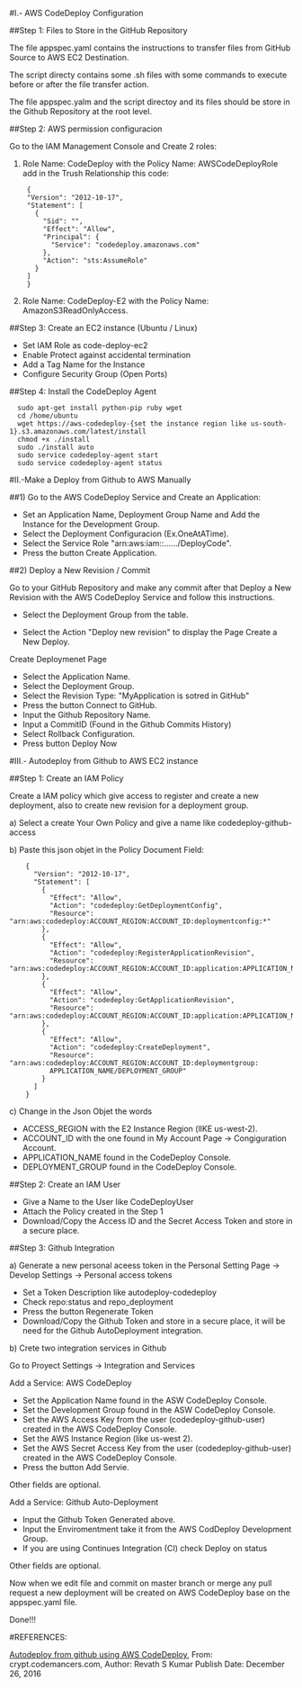 #I.- AWS CodeDeploy Configuration


##Step 1: Files to Store in the GitHub Repository

The file appspec.yaml contains the instructions to transfer files from GitHub Source to AWS EC2 Destination.

The script directy contains some .sh files with some commands to execute before or after the file transfer 
action.

The file appspec.yalm and the script directoy and its files should be store in the Github Repository at the 
root level.

##Step 2:  AWS permission configuracion

Go to the IAM Management Console and Create 2 roles:

1) Role Name: CodeDeploy with the Policy Name: AWSCodeDeployRole add in the Trush Relationship this code:

        {
        "Version": "2012-10-17",
        "Statement": [
          {
            "Sid": "",
            "Effect": "Allow",
            "Principal": {
              "Service": "codedeploy.amazonaws.com"
            },
            "Action": "sts:AssumeRole"
          }
        ]
        }


2) Role Name: CodeDeploy-E2 with the Policy Name: AmazonS3ReadOnlyAccess.

##Step 3: Create an EC2 instance (Ubuntu / Linux)  
        
- Set IAM Role as code-deploy-ec2
- Enable Protect against accidental termination
- Add a Tag Name for the Instance
- Configure Security Group (Open Ports)
    
##Step 4: Install the CodeDeploy Agent

      sudo apt-get install python-pip ruby wget
      cd /home/ubuntu
      wget https://aws-codedeploy-{set the instance region like us-south-1}.s3.amazonaws.com/latest/install
      chmod +x ./install
      sudo ./install auto
      sudo service codedeploy-agent start
      sudo service codedeploy-agent status
 
 
#II.-Make a Deploy from Github to AWS Manually 


##1) Go to the AWS CodeDeploy Service and Create an Application:
  
- Set an Application Name, Deployment Group Name and Add the Instance for the Development Group.
- Select the Deployment Configuracion (Ex.OneAtATime).
- Select the Service Role "arn:aws:iam::....../DeployCode".
- Press the button Create Application.
   
##2) Deploy a New Revision / Commit
  
Go to your GitHub Repository and make any commit after that Deploy a New Revision with the AWS CodeDeploy Service and follow this instructions.
    
- Select the Deployment Group from the table.

- Select the Action "Deploy new revision" to display the Page Create a New Deploy.

Create Deploymenet Page
- Select the Application Name.
- Select the Deployment Group.
- Select the Revision Type: "MyApplication is sotred in GitHub"
- Press the button Connect to GitHub.
- Input the Github Repository Name.
- Input a CommitID (Found in the Github Commits History)
- Select Rollback Configuration.
- Press button Deploy Now
    
    
#III.- Autodeploy from Github to AWS EC2 instance

##Step 1: Create an IAM Policy
   
Create a IAM policy which give access to register and create a new deployment, also to create new revision 
for a deployment group.
  
a) Select a create Your Own Policy and give a name like codedeploy-github-access

b) Paste this json objet in the Policy Document Field:
        
        {
          "Version": "2012-10-17",
          "Statement": [
            {
              "Effect": "Allow",
              "Action": "codedeploy:GetDeploymentConfig",
              "Resource": "arn:aws:codedeploy:ACCOUNT_REGION:ACCOUNT_ID:deploymentconfig:*"
            },
            {
              "Effect": "Allow",
              "Action": "codedeploy:RegisterApplicationRevision",
              "Resource": "arn:aws:codedeploy:ACCOUNT_REGION:ACCOUNT_ID:application:APPLICATION_NAME"
            },
            {
              "Effect": "Allow",
              "Action": "codedeploy:GetApplicationRevision",
              "Resource": "arn:aws:codedeploy:ACCOUNT_REGION:ACCOUNT_ID:application:APPLICATION_NAME"
            },
            {
              "Effect": "Allow",
              "Action": "codedeploy:CreateDeployment",
              "Resource": "arn:aws:codedeploy:ACCOUNT_REGION:ACCOUNT_ID:deploymentgroup:
              APPLICATION_NAME/DEPLOYMENT_GROUP"
            }
          ]
        }
        
c) Change in the Json Objet the words
    
- ACCESS_REGION with the E2 Instance Region (lIKE us-west-2).
- ACCOUNT_ID with the one found in My Account Page -> Congiguration Account.
- APPLICATION_NAME found in the CodeDeploy Console.
- DEPLOYMENT_GROUP found in the CodeDeploy Console.

##Step 2: Create an IAM User

- Give a Name to the User like CodeDeployUser
- Attach the Policy created in the Step 1
- Download/Copy the Access ID and the Secret Access Token and store in a secure place.

##Step 3: Github Integration

a) Generate a new personal aceess token in the Personal Setting Page -> Develop Settings -> Personal access tokens
   
- Set a Token Description like autodeploy-codedeploy
- Check repo:status and repo_deployment
- Press the button Regenerate Token
- Download/Copy the Github Token and store in a secure place, it will be need for the Github AutoDeployment integration.

b) Crete two integration services in Github
   
Go to Proyect Settings -> Integration and Services

Add a Service: AWS CodeDeploy

- Set the Application Name found in the ASW CodeDeploy Console.
- Set the Development Group found in the ASW CodeDeploy Console.
- Set the AWS Access Key from the user (codedeploy-github-user) created in the AWS CodeDeploy Console.
- Set the AWS Instance Region (like us-west 2).
- Set the AWS Secret Access Key from the user (codedeploy-github-user) created in the AWS CodeDeploy Console.
- Press the button Add Servie.

Other fields are optional.

Add a Service: Github Auto-Deployment

- Input the Github Token Generated above.
- Input the Enviromentment take it from the AWS CodDeploy Development Group.
- If you are using Continues Integration (CI) check Deploy on status

Other fields are optional.

Now when we edit file and commit on master branch or merge any pull request a new deployment will be created 
on AWS CodeDeploy base on the appspec.yaml file.  

Done!!!    


#REFERENCES:

[Autodeploy from github using AWS CodeDeploy](http://crypt.codemancers.com/posts/2016-12-26-autodeploy-from-github-using-aws-codedeploy/), From: crypt.codemancers.com, Author: Revath S Kumar  Publish Date: December 26, 2016

